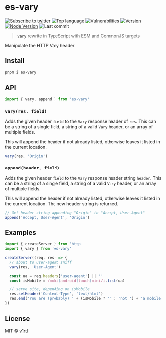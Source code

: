 # es-vary

[![Subscribe to twitter][twitter-image]][twitter-url]
![Top language][top-lang-image]
![Vulnerabilities][snyk-image]
[![Version][npm-v-image]][npm-url]
[![Node Version][node-version-image]][node-version-url]
![Last commit][last-commit-image]

> [`vary`](https://github.com/jshttp/vary) rewrite in TypeScript with ESM and CommonJS targets

Manipulate the HTTP Vary header

## Install

```sh
pnpm i es-vary
```

## API

```ts
import { vary, append } from 'es-vary'
```

### `vary(res, field)`

Adds the given header `field` to the `Vary` response header of `res`.
This can be a string of a single field, a string of a valid `Vary`
header, or an array of multiple fields.

This will append the header if not already listed, otherwise leaves
it listed in the current location.

```ts
vary(res, 'Origin')
```

### `append(header, field)`

Adds the given header `field` to the `Vary` response header string `header`.
This can be a string of a single field, a string of a valid `Vary` header,
or an array of multiple fields.

This will append the header if not already listed, otherwise leaves
it listed in the current location. The new header string is returned.

```ts
// Get header string appending "Origin" to "Accept, User-Agent"
append('Accept, User-Agent', 'Origin')
```

## Examples

```ts
import { createServer } from 'http
import { vary } from 'es-vary'

createServer((req, res) => {
  // about to user-agent sniff
  vary(res, 'User-Agent')

  const ua = req.headers['user-agent'] || ''
  const isMobile = /mobi|android|touch|mini/i.test(ua)

  // serve site, depending on isMobile
  res.setHeader('Content-Type', 'text/html')
  res.end('You are (probably) ' + (isMobile ? '' : 'not ') + 'a mobile user')
})
```

## License

MIT © [v1rtl](https://v1rtl.site)

[twitter-image]: https://img.shields.io/twitter/follow/v1rtl.svg?label=follow%20on%20twitter&style=flat-square
[twitter-url]: https://twitter.com/v1rtl
[node-version-image]: https://img.shields.io/node/v/es-vary.svg?style=flat-square
[node-version-url]: https://nodejs.org
[top-lang-image]: https://img.shields.io/github/languages/top/talentlessguy/es-vary.svg?style=flat-square
[snyk-image]: https://img.shields.io/snyk/vulnerabilities/npm/es-vary.svg?style=flat-square
[npm-v-image]: https://img.shields.io/npm/v/es-vary.svg?style=flat-square
[npm-url]: https://www.npmjs.com/package/es-vary
[last-commit-image]: https://img.shields.io/github/last-commit/talentlessguy/es-vary.svg?style=flat-square
